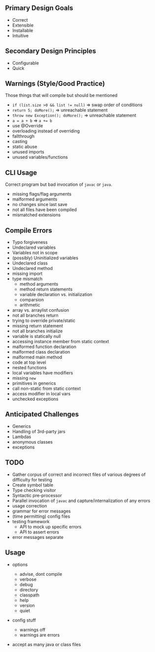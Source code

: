 Primary Design Goals
---
* Correct
* Extensible
* Installable
* Intuitive

Secondary Design Principles
---
* Configurable
* Quick


Warnings (Style/Good Practice)
---
Those things that will compile but should be mentioned
* `if (list.size >0 && list != null)` => swap order of conditions
* `return 5; doMore();` => unreachable statement
* `throw new Exception(); doMore();` => unreachable statement
* `a = a + b` => `a += b`
* use @Override
* overloading instead of overriding
* fallthrough
* casting
* static abuse
* unused imports
* unused variables/functions

CLI Usage
---
Correct program but bad invocation of `javac` or `java`.
* missing flags/flag arguments
* malformed arguments
* no changes since last save
* not all files have been compiled
* mismatched extensions

Compile Errors
---
* Typo forgiveness
* Undeclared variables
* Variables not in scope
* (possibly) Uninitialized variables
* Undeclared class
* Undeclared method
* missing import
* type mismatch
  * method arguments
  * method return statements
  * variable declaration vs. initialization
  * comparsion
  * arithmetic
* array vs. arraylist confusion
* not all branches return
* trying to override private/static
* missing return statement
* not all branches initialize
* variable is statically null
* accessing instance member from static context
* malformed function declaration
* malformed class declaration
* malformed main method
* code at top level
* nested functions
* local variables have modifiers
* missing `new`
* primitives in generics
* call non-static from static context
* access modifier in local vars
* unchecked exceptions

Anticipated Challenges
---
* Generics
* Handling of 3rd-party jars
* Lambdas
* anonymous classes
* exceptions


TODO
---
* Gather corpus of correct and incorrect files of various degrees of difficulty
  for testing
* Create symbol table
* Type checking visitor
* Syntactic pre-processor
* Parallel invocation of `javac` and capture/internalization of any errors
* usage correction
* grammar for error messages
* (time permitting) config files
* testing framework
  * API to mock up specific errors
  * API to assert errors
* error messages separate

Usage
---
* options
  * advise, dont compile
  * verbose
  * debug
  * directory
  * classpath
  * help
  * version
  * quiet

* config stuff
  * warnings off
  * warnings are errors

* accept as many java or class files
